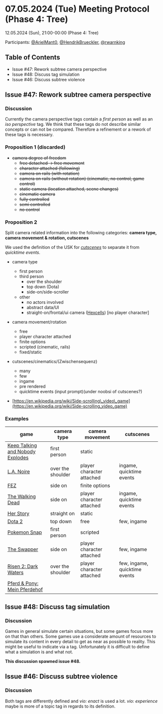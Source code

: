 # 07.05.2024 (Tue) Meeting Protocol (Phase 4: Tree)

12.05.2024 (Sun), 21:00-00:00 (Phase 4: Tree)

Participants: [@ArielMant0](https://github.com/ArielMant0), [@HendrikBrueckler](https://github.com/HendrikBrueckler), [@rwarnking](https://github.com/rwarnking)

## Table of Contents

- Issue #47: Rework subtree camera perspective
- Issue #48: Discuss tag simulation
- Issue #46: Discuss subtree violence

## Issue #47: Rework subtree camera perspective

### Discussion

Currently the camera perspective tags contain a _first person_ as well as an _iso perspective_ tag. We think that these tags do not describe similar concepts or can not be compared. Therefore a refinement or a rework of these tags is necessary.

### Proposition 1 (discarded)

- ~~camera degree of freedom~~
  - ~~free detached → free movement~~
  - ~~character attached (following)~~
  - ~~camera on rails (with rotation)~~
  - ~~camera on rails (without rotation) (cinematic, no control, game control)~~
  - ~~static camera (location attached, scene changes)~~
  - ~~cinematic camera~~
  - ~~fully controlled~~
  - ~~semi controlled~~
  - ~~no control~~

### Proposition 2

Split camera related information into the following categories:
**camera type, camera movement & rotation, cutscenes**

We used the definition of the USK for [_cutscenes_](https://usk.de/alle-lexikonbegriffe/cutscene/) to separate it from _quicktime events_.

- camera type
  - first person
  - third person
    - over the shoulder
    - top down (Dota)
    - side-on/side-scroller
  - other
    - no actors involved
    - abstract data/UI
    - straight-on/frontal/ui camera ([Hexcells](https://store.steampowered.com/app/265890/Hexcells/)) \[no player character\]
- camera movement/rotation
  - free
  - player character attached
  - finite options
  - scripted (cinematic, rails)
  - fixed/static
- cutscenes/cinematics/(Zwischensequenz)
  - many
  - few
  - ingame
  - pre rendered
  - quicktime events (input prompt)(under noobsi of cutscenes?)

- [https://en.wikipedia.org/wiki/Side-scrolling\_video\_game](https://en.wikipedia.org/wiki/Side-scrolling_video_game)

### Examples

| game | camera type | camera movement | cutscenes |
| ----- | ----- | ----- | ----- |
[Keep Talking and Nobody Explodes](https://store.steampowered.com/app/341800/Keep_Talking_and_Nobody_Explodes/) | first person | static |  
[L.A. Noire](https://store.steampowered.com/app/110800/LA_Noire/) | over the shoulder | player character attached | ingame, quicktime events
[FEZ](https://store.steampowered.com/app/224760/FEZ/) | side on | finite options |  
[The Walking Dead](https://store.steampowered.com/app/207610/The_Walking_Dead/) | side on | player character attached | ingame, quicktime events
[Her Story](https://store.steampowered.com/app/368370/Her_Story/) | straight on | static |  
[Dota 2](https://store.steampowered.com/app/570/Dota_2/) | top down | free | few, ingame
[Pokemon Snap](https://en.wikipedia.org/wiki/Pokémon_Snap) | first person | scripted |  
[The Swapper](https://store.steampowered.com/app/231160/The_Swapper/) | side on | player character attached | few, ingame
[Risen 2: Dark Waters](https://store.steampowered.com/app/40390/Risen_2_Dark_Waters/) | over the shoulder | player character attached | few, ingame, quicktime events
[Pferd & Pony: Mein Pferdehof](https://de.wikipedia.org/wiki/Limbic_Entertainment) |   |   |  

## Issue #48: Discuss tag simulation

### Discussion

Games in general simulate certain situations, but some games focus more on that than others. Some games use a considerate amount of resources to simulate its content in every detail to get as near as possible to reality. This might be useful to indicate via a tag. Unfortunately it is difficult to define what a simulation is and what not.

**This discussion spawned issue #48.**

## Issue #46: Discuss subtree violence

### Discussion

Both tags are differently defined and _vio: enact_ is used a lot. _vio: experience_ maybe is more of a topic tag in regards to its definition.
